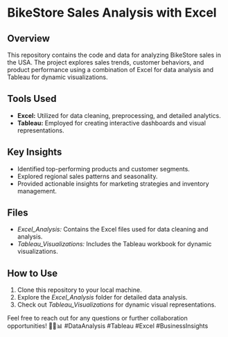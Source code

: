 # BikeStore Sales Analysis with Excel

## Overview
This repository contains the code and data for analyzing BikeStore sales in the USA. The project explores sales trends, customer behaviors, and product performance using a combination of Excel for data analysis and Tableau for dynamic visualizations.

## Tools Used
- **Excel:** Utilized for data cleaning, preprocessing, and detailed analytics.
- **Tableau:** Employed for creating interactive dashboards and visual representations.

## Key Insights
- Identified top-performing products and customer segments.
- Explored regional sales patterns and seasonality.
- Provided actionable insights for marketing strategies and inventory management.

## Files
- *Excel_Analysis:* Contains the Excel files used for data cleaning and analysis.
- *Tableau_Visualizations:* Includes the Tableau workbook for dynamic visualizations.

## How to Use
1. Clone this repository to your local machine.
2. Explore the *Excel_Analysis* folder for detailed data analysis.
3. Check out *Tableau_Visualizations* for dynamic visual representations.

Feel free to reach out for any questions or further collaboration opportunities! 🚴‍♂️📊 #DataAnalysis #Tableau #Excel #BusinessInsights
